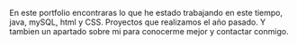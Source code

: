 En este portfolio encontraras lo que he estado trabajando en este tiempo, java, mySQL, html y CSS. Proyectos que realizamos el año pasado.
Y tambien un apartado sobre mi para conocerme mejor y contactar conmigo.
